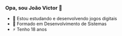 ### Opa, sou João Victor 👋

- 🔭 Estou estudando e desenvolvendo jogos digitais 
- 🌱 Formado em Desenvolvimento de Sistemas 
- ⚡ Tenho 18 anos 

<div>
  <a href="https://github.com/medeiros319">
